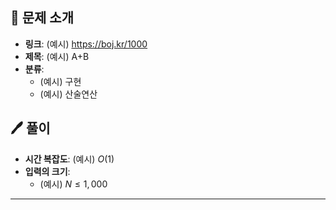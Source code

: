<!-- PR 제목: "[0n주차 이름] 문제_제목" -->

## 🔎 문제 소개

-   **링크**: (예시) https://boj.kr/1000
-   **제목**: (예시) A+B
-   **분류**:
    -   (예시) 구현
    -   (예시) 산술연산

## 🖊️ 풀이

-   **시간 복잡도**: (예시) $O(1)$
-   **입력의 크기**:
    -   (예시) $N \leq 1,000$

---

<!-- 풀이 과정, 느낀 점, 하고 싶은 말, 풀이 팁 등을 자유롭게 기재합니다.

(예시) 두 정수를 입력받아 더하고 출력함.
입력을 받기 위해서 다음과 같이 `Scanner` 를 사용함.

```java
Scanner sc = new Scanner(System.in);

int A = sc.nextInt();
```

구현의 편의성을 위해 사용했으나, 상대적으로 더 많은 입력에 대해서는 성능이 상당히 저하 될 요지가 있다.
더 빠른 입력을 위해서 `BufferedReader`를 사용하는 것이 더 효율적이다.[^1]

```java
BufferedReader br = new BufferedReader(new InputStreamReader(System.in));

int A = Integer.parseInt(br.readLine());
```
-->